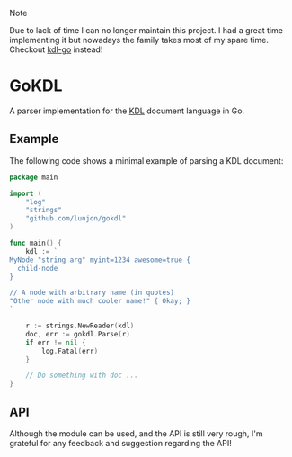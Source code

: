 > [!NOTE]
> Due to lack of time I can no longer maintain this project.
> I had a great time implementing it but nowadays the family takes
> most of my spare time. Checkout [kdl-go](https://github.com/sblinch/kdl-go) instead!

# GoKDL

A parser implementation for the [KDL](https://kdl.dev/) document language in Go.

## Example

The following code shows a minimal example of parsing a KDL document:

```go
package main

import (
    "log"
    "strings"
    "github.com/lunjon/gokdl"
)

func main() {
    kdl := `
MyNode "string arg" myint=1234 awesome=true {
  child-node 
}      

// A node with arbitrary name (in quotes)
"Other node with much cooler name!" { Okay; }
`

    r := strings.NewReader(kdl)
    doc, err := gokdl.Parse(r)
    if err != nil {
        log.Fatal(err)
    }

    // Do something with doc ...
}
```

## API

Although the module can be used, and the API is still very rough,
I'm grateful for any feedback and suggestion regarding the API!
